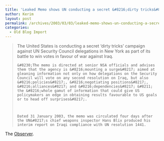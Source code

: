 ```yaml
---
title: 'Leaked Memo shows UN conducting a secret &#8216;dirty tricks&#8221; campaign in UN'
author: Kerim
layout: post
permalink: /archives/2003/03/03/leaked-memo-shows-un-conducting-a-secret-dirty-tricks-campaign-in-un/
categories:
  - Old Blog Import
---
```


>   The United States is conducting a secret &#8216;dirty tricks&#8217; campaign against UN Security Council delegations in New York as part of its battle to win votes in favour of war against Iraq.  
>   
>   
>     &#8230;The memo is directed at senior NSA officials and advises them that the agency is &#8216;mounting a surge&#8217; aimed at gleaning information not only on how delegations on the Security Council will vote on any second resolution on Iraq, but also &#8216;policies&#8217;, &#8216;negotiating positions&#8217;, &#8216;alliances&#8217; and &#8216;dependencies&#8217; &#8211; the &#8216;whole gamut of information that could give US policymakers an edge in obtaining results favourable to US goals or to head off surprises&#8217;.
>   
>   
>   
>     Dated 31 January 2003, the memo was circulated four days after the UN&#8217;s chief weapons inspector Hans Blix produced his interim report on Iraqi compliance with UN resolution 1441.
>   


The <a href="http://www.observer.co.uk/Print/0,3858,4616550,00.html" onclick="_gaq.push(['_trackEvent', 'outbound-article', 'http://www.observer.co.uk/Print/0,3858,4616550,00.html', 'Observer']);" >Observer</a>.

